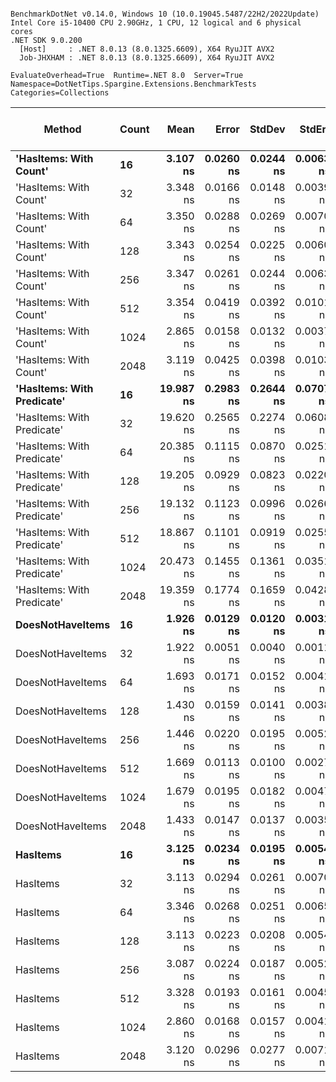 ```

BenchmarkDotNet v0.14.0, Windows 10 (10.0.19045.5487/22H2/2022Update)
Intel Core i5-10400 CPU 2.90GHz, 1 CPU, 12 logical and 6 physical cores
.NET SDK 9.0.200
  [Host]     : .NET 8.0.13 (8.0.1325.6609), X64 RyuJIT AVX2
  Job-JHXHAM : .NET 8.0.13 (8.0.1325.6609), X64 RyuJIT AVX2

EvaluateOverhead=True  Runtime=.NET 8.0  Server=True  
Namespace=DotNetTips.Spargine.Extensions.BenchmarkTests  Categories=Collections  

```
| Method                     | Count | Mean      | Error     | StdDev    | StdErr    | Min       | Q1        | Median    | Q3        | Max       | Op/s          | CI99.9% Margin | Iterations | Kurtosis | MValue | Skewness | Rank | LogicalGroup | Baseline | Completed Work Items | Lock Contentions | Exceptions | Code Size | Gen0   | Allocated |
|--------------------------- |------ |----------:|----------:|----------:|----------:|----------:|----------:|----------:|----------:|----------:|--------------:|---------------:|-----------:|---------:|-------:|---------:|-----:|------------- |--------- |---------------------:|-----------------:|-----------:|----------:|-------:|----------:|
| **&#39;HasItems: With Count&#39;**     | **16**    |  **3.107 ns** | **0.0260 ns** | **0.0244 ns** | **0.0063 ns** |  **3.049 ns** |  **3.095 ns** |  **3.117 ns** |  **3.123 ns** |  **3.131 ns** | **321,814,737.8** |       **7.497 ns** |      **15.00** |    **2.851** |  **2.000** |  **-1.0545** |    **5** | *****            | **No**       |                    **-** |                **-** |          **-** |      **59 B** |      **-** |         **-** |
| &#39;HasItems: With Count&#39;     | 32    |  3.348 ns | 0.0166 ns | 0.0148 ns | 0.0039 ns |  3.311 ns |  3.344 ns |  3.349 ns |  3.358 ns |  3.368 ns | 298,709,663.3 |       6.998 ns |      14.00 |    3.311 |  2.000 |  -0.9460 |    6 | *            | No       |                    - |                - |          - |      59 B |      - |         - |
| &#39;HasItems: With Count&#39;     | 64    |  3.350 ns | 0.0288 ns | 0.0269 ns | 0.0070 ns |  3.314 ns |  3.335 ns |  3.341 ns |  3.365 ns |  3.394 ns | 298,503,817.1 |       7.497 ns |      15.00 |    1.823 |  2.000 |   0.4372 |    6 | *            | No       |                    - |                - |          - |      59 B |      - |         - |
| &#39;HasItems: With Count&#39;     | 128   |  3.343 ns | 0.0254 ns | 0.0225 ns | 0.0060 ns |  3.306 ns |  3.331 ns |  3.342 ns |  3.352 ns |  3.387 ns | 299,129,796.9 |       6.997 ns |      14.00 |    2.145 |  2.000 |   0.2001 |    6 | *            | No       |                    - |                - |          - |      59 B |      - |         - |
| &#39;HasItems: With Count&#39;     | 256   |  3.347 ns | 0.0261 ns | 0.0244 ns | 0.0063 ns |  3.312 ns |  3.331 ns |  3.342 ns |  3.369 ns |  3.384 ns | 298,802,658.6 |       7.497 ns |      15.00 |    1.540 |  2.000 |   0.1264 |    6 | *            | No       |                    - |                - |          - |      59 B |      - |         - |
| &#39;HasItems: With Count&#39;     | 512   |  3.354 ns | 0.0419 ns | 0.0392 ns | 0.0101 ns |  3.310 ns |  3.325 ns |  3.343 ns |  3.373 ns |  3.432 ns | 298,147,076.3 |       7.495 ns |      15.00 |    2.182 |  2.000 |   0.7064 |    6 | *            | No       |                    - |                - |          - |      59 B |      - |         - |
| &#39;HasItems: With Count&#39;     | 1024  |  2.865 ns | 0.0158 ns | 0.0132 ns | 0.0037 ns |  2.843 ns |  2.856 ns |  2.864 ns |  2.869 ns |  2.895 ns | 349,079,767.1 |       6.498 ns |      13.00 |    2.925 |  2.000 |   0.5023 |    4 | *            | No       |                    - |                - |          - |      59 B |      - |         - |
| &#39;HasItems: With Count&#39;     | 2048  |  3.119 ns | 0.0425 ns | 0.0398 ns | 0.0103 ns |  3.069 ns |  3.089 ns |  3.103 ns |  3.152 ns |  3.215 ns | 320,638,611.2 |       7.495 ns |      15.00 |    2.719 |  2.000 |   0.8497 |    5 | *            | No       |                    - |                - |          - |      59 B |      - |         - |
| **&#39;HasItems: With Predicate&#39;** | **16**    | **19.987 ns** | **0.2983 ns** | **0.2644 ns** | **0.0707 ns** | **19.099 ns** | **19.997 ns** | **20.038 ns** | **20.097 ns** | **20.195 ns** |  **50,033,693.2** |       **6.965 ns** |      **14.00** |    **9.096** |  **2.000** |  **-2.6253** |    **7** | *****            | **No**       |                    **-** |                **-** |          **-** |   **1,014 B** | **0.0004** |      **40 B** |
| &#39;HasItems: With Predicate&#39; | 32    | 19.620 ns | 0.2565 ns | 0.2274 ns | 0.0608 ns | 19.265 ns | 19.445 ns | 19.594 ns | 19.783 ns | 20.003 ns |  50,968,212.6 |       6.970 ns |      14.00 |    1.799 |  2.000 |   0.2135 |    7 | *            | No       |                    - |                - |          - |     989 B | 0.0004 |      40 B |
| &#39;HasItems: With Predicate&#39; | 64    | 20.385 ns | 0.1115 ns | 0.0870 ns | 0.0251 ns | 20.146 ns | 20.367 ns | 20.407 ns | 20.440 ns | 20.461 ns |  49,054,556.2 |       5.987 ns |      12.00 |    4.905 |  2.000 |  -1.6338 |    7 | *            | No       |                    - |                - |          - |     993 B | 0.0004 |      40 B |
| &#39;HasItems: With Predicate&#39; | 128   | 19.205 ns | 0.0929 ns | 0.0823 ns | 0.0220 ns | 19.014 ns | 19.180 ns | 19.207 ns | 19.257 ns | 19.339 ns |  52,070,522.8 |       6.989 ns |      14.00 |    2.900 |  2.000 |  -0.5565 |    7 | *            | No       |                    - |                - |          - |     989 B | 0.0004 |      40 B |
| &#39;HasItems: With Predicate&#39; | 256   | 19.132 ns | 0.1123 ns | 0.0996 ns | 0.0266 ns | 18.963 ns | 19.051 ns | 19.151 ns | 19.217 ns | 19.252 ns |  52,268,360.6 |       6.987 ns |      14.00 |    1.397 |  2.000 |  -0.2917 |    7 | *            | No       |                    - |                - |          - |   1,014 B | 0.0004 |      40 B |
| &#39;HasItems: With Predicate&#39; | 512   | 18.867 ns | 0.1101 ns | 0.0919 ns | 0.0255 ns | 18.677 ns | 18.817 ns | 18.875 ns | 18.914 ns | 19.000 ns |  53,001,883.5 |       6.487 ns |      13.00 |    2.246 |  2.000 |  -0.4621 |    7 | *            | No       |                    - |                - |          - |   1,012 B | 0.0004 |      40 B |
| &#39;HasItems: With Predicate&#39; | 1024  | 20.473 ns | 0.1455 ns | 0.1361 ns | 0.0351 ns | 20.303 ns | 20.353 ns | 20.419 ns | 20.627 ns | 20.671 ns |  48,844,643.6 |       7.482 ns |      15.00 |    1.321 |  2.000 |   0.3271 |    7 | *            | No       |                    - |                - |          - |     964 B | 0.0004 |      40 B |
| &#39;HasItems: With Predicate&#39; | 2048  | 19.359 ns | 0.1774 ns | 0.1659 ns | 0.0428 ns | 18.985 ns | 19.315 ns | 19.410 ns | 19.455 ns | 19.602 ns |  51,656,096.9 |       7.479 ns |      15.00 |    3.132 |  2.000 |  -1.0074 |    7 | *            | No       |                    - |                - |          - |   1,014 B | 0.0004 |      40 B |
| **DoesNotHaveItems**           | **16**    |  **1.926 ns** | **0.0129 ns** | **0.0120 ns** | **0.0031 ns** |  **1.904 ns** |  **1.919 ns** |  **1.926 ns** |  **1.936 ns** |  **1.944 ns** | **519,076,733.2** |       **7.498 ns** |      **15.00** |    **1.776** |  **2.000** |  **-0.3412** |    **3** | *****            | **No**       |                    **-** |                **-** |          **-** |      **65 B** |      **-** |         **-** |
| DoesNotHaveItems           | 32    |  1.922 ns | 0.0051 ns | 0.0040 ns | 0.0011 ns |  1.914 ns |  1.919 ns |  1.923 ns |  1.925 ns |  1.926 ns | 520,247,075.7 |       5.999 ns |      12.00 |    1.990 |  2.000 |  -0.6189 |    3 | *            | No       |                    - |                - |          - |      65 B |      - |         - |
| DoesNotHaveItems           | 64    |  1.693 ns | 0.0171 ns | 0.0152 ns | 0.0041 ns |  1.672 ns |  1.683 ns |  1.693 ns |  1.702 ns |  1.727 ns | 590,739,047.0 |       6.998 ns |      14.00 |    2.525 |  2.000 |   0.3783 |    2 | *            | No       |                    - |                - |          - |      65 B |      - |         - |
| DoesNotHaveItems           | 128   |  1.430 ns | 0.0159 ns | 0.0141 ns | 0.0038 ns |  1.409 ns |  1.418 ns |  1.432 ns |  1.444 ns |  1.448 ns | 699,124,168.3 |       6.998 ns |      14.00 |    1.352 |  2.000 |  -0.2075 |    1 | *            | No       |                    - |                - |          - |      65 B |      - |         - |
| DoesNotHaveItems           | 256   |  1.446 ns | 0.0220 ns | 0.0195 ns | 0.0052 ns |  1.400 ns |  1.438 ns |  1.447 ns |  1.462 ns |  1.474 ns | 691,508,885.0 |       6.997 ns |      14.00 |    2.930 |  2.000 |  -0.7281 |    1 | *            | No       |                    - |                - |          - |      65 B |      - |         - |
| DoesNotHaveItems           | 512   |  1.669 ns | 0.0113 ns | 0.0100 ns | 0.0027 ns |  1.648 ns |  1.665 ns |  1.672 ns |  1.677 ns |  1.681 ns | 599,062,853.2 |       6.999 ns |      14.00 |    2.366 |  2.000 |  -0.7503 |    2 | *            | No       |                    - |                - |          - |      65 B |      - |         - |
| DoesNotHaveItems           | 1024  |  1.679 ns | 0.0195 ns | 0.0182 ns | 0.0047 ns |  1.657 ns |  1.663 ns |  1.676 ns |  1.693 ns |  1.708 ns | 595,483,644.6 |       7.498 ns |      15.00 |    1.430 |  2.000 |   0.2326 |    2 | *            | No       |                    - |                - |          - |      65 B |      - |         - |
| DoesNotHaveItems           | 2048  |  1.433 ns | 0.0147 ns | 0.0137 ns | 0.0035 ns |  1.413 ns |  1.422 ns |  1.431 ns |  1.443 ns |  1.455 ns | 697,882,525.2 |       7.498 ns |      15.00 |    1.543 |  2.000 |   0.1571 |    1 | *            | No       |                    - |                - |          - |      65 B |      - |         - |
| **HasItems**                   | **16**    |  **3.125 ns** | **0.0234 ns** | **0.0195 ns** | **0.0054 ns** |  **3.099 ns** |  **3.104 ns** |  **3.122 ns** |  **3.143 ns** |  **3.160 ns** | **320,038,826.6** |       **6.497 ns** |      **13.00** |    **1.599** |  **2.000** |   **0.2127** |    **5** | *****            | **No**       |                    **-** |                **-** |          **-** |      **61 B** |      **-** |         **-** |
| HasItems                   | 32    |  3.113 ns | 0.0294 ns | 0.0261 ns | 0.0070 ns |  3.049 ns |  3.101 ns |  3.119 ns |  3.131 ns |  3.153 ns | 321,275,560.2 |       6.997 ns |      14.00 |    3.157 |  2.000 |  -0.7838 |    5 | *            | No       |                    - |                - |          - |      61 B |      - |         - |
| HasItems                   | 64    |  3.346 ns | 0.0268 ns | 0.0251 ns | 0.0065 ns |  3.312 ns |  3.325 ns |  3.342 ns |  3.361 ns |  3.393 ns | 298,861,745.4 |       7.497 ns |      15.00 |    1.794 |  2.000 |   0.4826 |    6 | *            | No       |                    - |                - |          - |      61 B |      - |         - |
| HasItems                   | 128   |  3.113 ns | 0.0223 ns | 0.0208 ns | 0.0054 ns |  3.085 ns |  3.091 ns |  3.114 ns |  3.126 ns |  3.144 ns | 321,266,318.5 |       7.497 ns |      15.00 |    1.490 |  2.000 |   0.0262 |    5 | *            | No       |                    - |                - |          - |      61 B |      - |         - |
| HasItems                   | 256   |  3.087 ns | 0.0224 ns | 0.0187 ns | 0.0052 ns |  3.059 ns |  3.072 ns |  3.093 ns |  3.096 ns |  3.124 ns | 323,929,786.4 |       6.497 ns |      13.00 |    2.127 |  2.000 |  -0.0403 |    5 | *            | No       |                    - |                - |          - |      61 B |      - |         - |
| HasItems                   | 512   |  3.328 ns | 0.0193 ns | 0.0161 ns | 0.0045 ns |  3.296 ns |  3.325 ns |  3.331 ns |  3.339 ns |  3.351 ns | 300,463,113.6 |       6.498 ns |      13.00 |    2.614 |  2.000 |  -0.8253 |    6 | *            | No       |                    - |                - |          - |      61 B |      - |         - |
| HasItems                   | 1024  |  2.860 ns | 0.0168 ns | 0.0157 ns | 0.0041 ns |  2.835 ns |  2.847 ns |  2.864 ns |  2.865 ns |  2.886 ns | 349,590,068.2 |       7.498 ns |      15.00 |    1.852 |  2.000 |   0.0243 |    4 | *            | No       |                    - |                - |          - |      61 B |      - |         - |
| HasItems                   | 2048  |  3.120 ns | 0.0296 ns | 0.0277 ns | 0.0071 ns |  3.093 ns |  3.098 ns |  3.109 ns |  3.133 ns |  3.180 ns | 320,491,205.9 |       7.496 ns |      15.00 |    2.506 |  2.000 |   0.8694 |    5 | *            | No       |                    - |                - |          - |      61 B |      - |         - |
